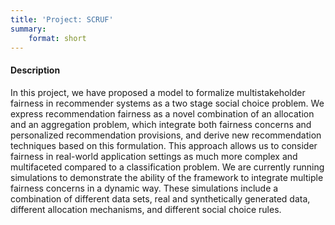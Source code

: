 ```yaml
---
title: 'Project: SCRUF'
summary:
    format: short
---
```


#### Description

In this project, we have proposed a model to formalize multistakeholder fairness in recommender systems as a two stage social choice problem. We express recommendation fairness as a novel combination of an allocation and an aggregation problem, which integrate both fairness concerns and personalized recommendation provisions, and derive new recommendation techniques based on this formulation. This approach allows us to consider fairness in real-world application settings as much more complex and multifaceted compared to a classification problem. We are currently running simulations to demonstrate the ability of the framework to integrate multiple fairness concerns in a dynamic way. These simulations include a combination of different data sets, real and synthetically generated data, different allocation mechanisms, and different social choice rules. 
